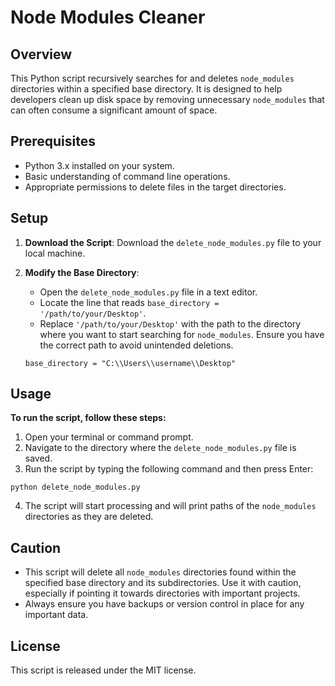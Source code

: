 # Node Modules Cleaner

## Overview
This Python script recursively searches for and deletes `node_modules` directories within a specified base directory. It is designed to help developers clean up disk space by removing unnecessary `node_modules` that can often consume a significant amount of space.

## Prerequisites
- Python 3.x installed on your system.
- Basic understanding of command line operations.
- Appropriate permissions to delete files in the target directories.

## Setup
1. **Download the Script**: Download the `delete_node_modules.py` file to your local machine.
2. **Modify the Base Directory**:
   - Open the `delete_node_modules.py` file in a text editor.
   - Locate the line that reads `base_directory = '/path/to/your/Desktop'`.
   - Replace `'/path/to/your/Desktop'` with the path to the directory where you want to start searching for `node_modules`. Ensure you have the correct path to avoid unintended deletions.
   

   ```
   base_directory = "C:\\Users\\username\\Desktop"
   ```

## Usage
**To run the script, follow these steps:**
1. Open your terminal or command prompt.
2. Navigate to the directory where the `delete_node_modules.py` file is saved.
3. Run the script by typing the following command and then press Enter:

```
python delete_node_modules.py
```
4. The script will start processing and will print paths of the `node_modules` directories as they are deleted.

## Caution
- This script will delete all `node_modules` directories found within the specified base directory and its subdirectories. Use it with caution, especially if pointing it towards directories with important projects.
- Always ensure you have backups or version control in place for any important data.

## License
This script is released under the MIT license.

